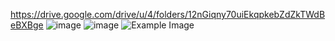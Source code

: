 https://drive.google.com/drive/u/4/folders/12nGiqny70uiEkqpkebZdZkTWdBeBXBge
![image]([https://drive.google.com/uc?export=view&id=<FILE_ID>](https://drive.google.com/drive/u/4/folders/12nGiqny70uiEkqpkebZdZkTWdBeBXBge)https://drive.google.com/drive/u/4/folders/12nGiqny70uiEkqpkebZdZkTWdBeBXBge)
![image](https://drive.google.com/uc?export=view&id=12nGiqny70uiEkqpkebZdZkTWdBeBXBge)
![Example Image](https://drive.google.com/uc?id=12nGiqny70uiEkqpkebZdZkTWdBeBXBge)
